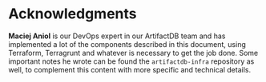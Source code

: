 # Acknowledgments

**Maciej Aniol** is our DevOps expert in our ArtifactDB team and has implemented a lot of the components described in
this document, using Terraform, Terragrunt and whatever is necessary to get the job done. Some important notes he wrote
can be found the `artifactdb-infra` repository as well, to complement this content with more specific and technical
details.
